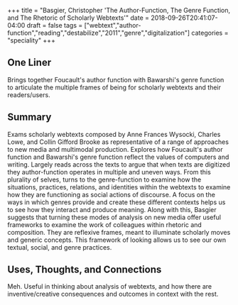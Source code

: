 +++
title = "Basgier, Christopher 'The Author-Function, The Genre Function, and The Rhetoric of Scholarly Webtexts'"
date = 2018-09-26T20:41:07-04:00
draft = false
tags = ["webtext","author-function","reading","destabilize","2011","genre","digitalization"]
categories = "speciality"
+++
## One Liner
Brings together Foucault's author function with Bawarshi's genre function to articulate the multiple frames of being for scholarly webtexts and their readers/users.

## Summary
Exams scholarly webtexts composed by Anne Frances Wysocki, Charles Lowe, and Collin Gifford Brooke as representative of a range of approaches to new media and multimodal production. Explores how Foucault's author function and Bawarshi's genre function reflect the values of computers and writing. Largely reads across the texts to argue that when texts are digitized they author-function operates in multiple and uneven ways. From this plurality of selves, turns to the genre-function to examine how the situations, practices, relations, and identities within the webtexts to examine how they are functioning as social actions of discourse. A focus on the ways in which genres provide and create these different contexts helps us to see how they interact and produce meaning. Along with this, Basgier suggests that turning these modes of analysis on new media offer useful frameworks to examine the work of colleagues within rhetoric and composition. They are reflexive frames, meant to illuminate scholarly moves and generic concepts. This framework of looking allows us to see our own textual, social, and genre practices.

## Uses, Thoughts, and Connections
Meh. Useful in thinking about analysis of webtexts, and how there are inventive/creative consequences and outcomes in context with the rest.
